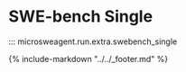 # SWE-bench Single

::: microsweagent.run.extra.swebench_single

{% include-markdown "../../_footer.md" %}